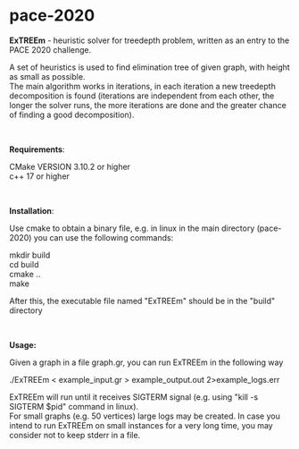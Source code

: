 # pace-2020

**ExTREEm** - heuristic solver for treedepth problem, written as an entry to the PACE 2020 challenge.

A set of heuristics is used to find elimination tree of given graph, with height as small as possible.<br>
The main algorithm works in iterations, in each iteration a new treedepth decomposition is found (iterations are independent from each other, the longer the solver runs, the more iterations are done and the greater chance of finding a good decomposition).<br>



<br>


**Requirements**:

CMake VERSION 3.10.2 or higher<br>
c++ 17 or higher

<br>

**Installation**:

Use cmake to obtain a binary file, e.g. in linux in the main directory (pace-2020) you can use the following commands:

mkdir build<br>
cd build<br>
cmake ..<br>
make

After this, the executable file named "ExTREEm" should be in the "build" directory

<br>

**Usage:**

Given a graph in a file graph.gr, you can run ExTREEm in the following way
 
./ExTREEm < example_input.gr > example_output.out 2>example_logs.err


ExTREEm will run until it receives SIGTERM signal (e.g. using "kill -s SIGTERM $pid" command in linux).<br>
For small graphs (e.g. 50 vertices) large logs may be created. In case you intend to run ExTREEm on small instances for a very long time, you may consider not to keep stderr in a file.